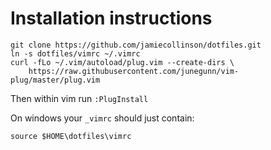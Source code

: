 Installation instructions
========

```
git clone https://github.com/jamiecollinson/dotfiles.git
ln -s dotfiles/vimrc ~/.vimrc
curl -fLo ~/.vim/autoload/plug.vim --create-dirs \
    https://raw.githubusercontent.com/junegunn/vim-plug/master/plug.vim
```

Then within vim run `:PlugInstall`

On windows your `_vimrc` should just contain:

```
source $HOME\dotfiles\vimrc
```
